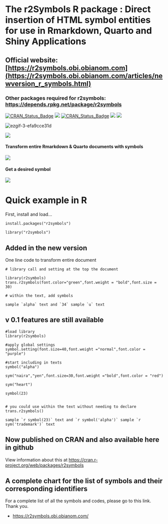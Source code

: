 # The r2Symbols R package : Direct insertion of HTML symbol entities for use in Rmarkdown, Quarto and Shiny Applications
## Official website: [https://r2symbols.obi.obianom.com](https://r2symbols.obi.obianom.com/articles/newversion_r_symbols.html)
### Other packages required for r2symbols: https://depends.rpkg.net/package/r2symbols

[![CRAN\_Status\_Badge](https://img.shields.io/badge/rPkgNet-published-orange)](https://rnetwork.obi.obianom.com/package/r2symbols) <img src="https://rpkg.net/pub-age/r2symbols"> [![CRAN\_Status\_Badge](https://www.r-pkg.org/badges/version/r2symbols)](https://cran.r-project.org/package=r2symbols) [![](https://cranlogs.r-pkg.org/badges/r2symbols)](https://cran.r-project.org/package=r2symbols) [![](https://cranlogs.r-pkg.org/badges/grand-total/r2symbols)](https://cran.r-project.org/package=r2symbols)

![ezgif-3-efa9cce31d](https://r2symbols.obi.obianom.com/ezgif-3-efa9cce31d.gif)

![](https://coursewhiz.org/mainsite/img/R2_logo2.png)

#### Transform entire Rmarkdown & Quarto documents with symbols
![](https://r2symbols.obi.obianom.com/cards/transr2symbols_carsd1.png) 

#### Get a desired symbol
![](https://r2symbols.obi.obianom.com/cards/symbol_carsd1.png) 


# Quick example in R 

First, install and load...

```{r eval=F}
install.packages("r2symbols")

library("r2symbols")

```

## Added in the new version

One line code to transform entire document

```{r eval=F}
# library call and setting at the top the document

library(r2symbols)
trans.r2symbols(font.color="green",font.weight = "bold",font.size = 30)

# within the text, add symbols

sample `alpha` text and `34` sample `u` text
```

## v 0.1 features are still available

```{r}
#load library
library(r2symbols)

#apply global settings
symbol.setting(font.size=40,font.weight ="normal",font.color = "purple")

#start including in texts
symbol("alpha") 

sym("naira","yen",font.size=30,font.weight ="bold",font.color = "red")

sym("heart")

symbol(23)


# you could use within the text without needing to declare trans.r2symbols()

sample `r symbol(23)` text and `r symbol('alpha')` sample `r sym('trademark')` text
```

## Now published on CRAN and also available here in github
View information about this at https://cran.r-project.org/web/packages/r2symbols

## A complete chart for the list of symbols and their corresponding identifiers

For a complete list of all the symbols and codes, please go to this link. Thank you.
 - https://r2symbols.obi.obianom.com/
